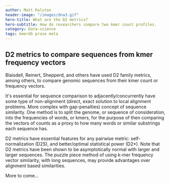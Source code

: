 ```yaml
---
author: Matt Ralston
header-image: "/images/dna3.gif"
hero-title: What are the D2 metrics?
hero-subtitle: How do researchers compare two kmer count profiles.
category: Data-science
tags: kmerdb prose meta
---
```



## D2 metrics to compare sequences from kmer frequency vectors

Blaisdell, Reinert, Shepperd, and others have used D2 family metrics, among others, to compare genomic sequences from their kmer count or frequency vectors. 

It's essential for sequence comparison to adjacently/concurrently have some type of non-alignment (direct, exact solution to local alignment problems. More complex with gap-penalties) concept of sequence similarity. One method is to split the genome, or sequence of consideration, into the frequencies of words, or kmers, for the purpose of then comparing the vectors of counts as a proxy to how many words or similar substrings each sequence has. 

D2 metrics have essential features for any pairwise metric: self-normalization (D2S), and better/optimal statistical power (D2*). Note that D2 metrics have been shown to be asymptotically normal with larger and larger sequences. The puzzle piece method of using k-mer frequency vector similarity, with long sequences, may provide advantages over alignment based similarities.

More to come...

